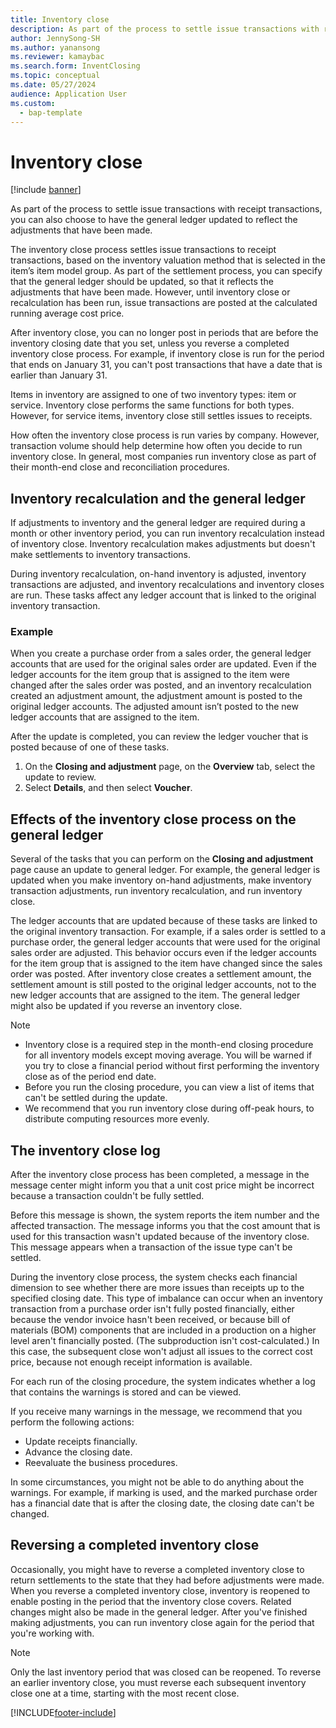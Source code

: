 ```yaml
---
title: Inventory close
description: As part of the process to settle issue transactions with receipt transactions, you can also choose to have the general ledger updated to reflect the adjustments that have been made.
author: JennySong-SH
ms.author: yanansong
ms.reviewer: kamaybac
ms.search.form: InventClosing
ms.topic: conceptual
ms.date: 05/27/2024
audience: Application User
ms.custom:
  - bap-template
---
```


# Inventory close

[!include [banner](../includes/banner.md)]

As part of the process to settle issue transactions with receipt transactions, you can also choose to have the general ledger updated to reflect the adjustments that have been made.

The inventory close process settles issue transactions to receipt transactions, based on the inventory valuation method that is selected in the item’s item model group. As part of the settlement process, you can specify that the general ledger should be updated, so that it reflects the adjustments that have been made. However, until inventory close or recalculation has been run, issue transactions are posted at the calculated running average cost price.

After inventory close, you can no longer post in periods that are before the inventory closing date that you set, unless you reverse a completed inventory close process. For example, if inventory close is run for the period that ends on January 31, you can't post transactions that have a date that is earlier than January 31.

Items in inventory are assigned to one of two inventory types: item or service. Inventory close performs the same functions for both types. However, for service items, inventory close still settles issues to receipts.

How often the inventory close process is run varies by company. However, transaction volume should help determine how often you decide to run inventory close. In general, most companies run inventory close as part of their month-end close and reconciliation procedures.

## Inventory recalculation and the general ledger

If adjustments to inventory and the general ledger are required during a month or other inventory period, you can run inventory recalculation instead of inventory close. Inventory recalculation makes adjustments but doesn't make settlements to inventory transactions.

During inventory recalculation, on-hand inventory is adjusted, inventory transactions are adjusted, and inventory recalculations and inventory closes are run. These tasks affect any ledger account that is linked to the original inventory transaction.

### Example

When you create a purchase order from a sales order, the general ledger accounts that are used for the original sales order are updated. Even if the ledger accounts for the item group that is assigned to the item were changed after the sales order was posted, and an inventory recalculation created an adjustment amount, the adjustment amount is posted to the original ledger accounts. The adjusted amount isn’t posted to the new ledger accounts that are assigned to the item.

After the update is completed, you can review the ledger voucher that is posted because of one of these tasks.

1. On the **Closing and adjustment** page, on the **Overview** tab, select the update to review.
1. Select **Details**, and then select **Voucher**.

## Effects of the inventory close process on the general ledger

Several of the tasks that you can perform on the **Closing and adjustment** page cause an update to general ledger. For example, the general ledger is updated when you make inventory on-hand adjustments, make inventory transaction adjustments, run inventory recalculation, and run inventory close.

The ledger accounts that are updated because of these tasks are linked to the original inventory transaction. For example, if a sales order is settled to a purchase order, the general ledger accounts that were used for the original sales order are adjusted. This behavior occurs even if the ledger accounts for the item group that is assigned to the item have changed since the sales order was posted. After inventory close creates a settlement amount, the settlement amount is still posted to the original ledger accounts, not to the new ledger accounts that are assigned to the item. The general ledger might also be updated if you reverse an inventory close.

> [!NOTE]
>
> - Inventory close is a required step in the month-end closing procedure for all inventory models except moving average.  You will be warned if you try to close a financial period without first performing the inventory close as of the period end date.
> - Before you run the closing procedure, you can view a list of items that can't be settled during the update.
> - We recommend that you run inventory close during off-peak hours, to distribute computing resources more evenly.

## The inventory close log

After the inventory close process has been completed, a message in the message center might inform you that a unit cost price might be incorrect because a transaction couldn't be fully settled.

Before this message is shown, the system reports the item number and the affected transaction. The message informs you that the cost amount that is used for this transaction wasn't updated because of the inventory close. This message appears when a transaction of the issue type can't be settled.

During the inventory close process, the system checks each financial dimension to see whether there are more issues than receipts up to the specified closing date. This type of imbalance can occur when an inventory transaction from a purchase order isn't fully posted financially, either because the vendor invoice hasn't been received, or because bill of materials (BOM) components that are included in a production on a higher level aren't financially posted. (The subproduction isn't cost-calculated.) In this case, the subsequent close won't adjust all issues to the correct cost price, because not enough receipt information is available.

For each run of the closing procedure, the system indicates whether a log that contains the warnings is stored and can be viewed.

If you receive many warnings in the message, we recommend that you perform the following actions:

- Update receipts financially.
- Advance the closing date.
- Reevaluate the business procedures.

In some circumstances, you might not be able to do anything about the warnings. For example, if marking is used, and the marked purchase order has a financial date that is after the closing date, the closing date can't be changed.

## Reversing a completed inventory close

Occasionally, you might have to reverse a completed inventory close to return settlements to the state that they had before adjustments were made. When you reverse a completed inventory close, inventory is reopened to enable posting in the period that the inventory close covers. Related changes might also be made in the general ledger. After you've finished making adjustments, you can run inventory close again for the period that you're working with.

> [!NOTE]
> Only the last inventory period that was closed can be reopened. To reverse an earlier inventory close, you must reverse each subsequent inventory close one at a time, starting with the most recent close.

[!INCLUDE[footer-include](../../includes/footer-banner.md)]
